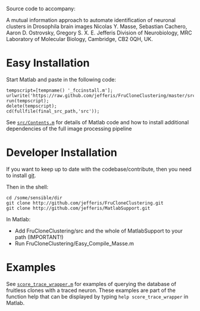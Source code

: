 Source code to accompany:

A mutual information approach to automate identification of neuronal clusters in Drosophila brain images
Nicolas Y. Masse, Sebastian Cachero, Aaron D. Ostrovsky, Gregory S. X. E. Jefferis
Division of Neurobiology, MRC Laboratory of Molecular Biology, Cambridge, CB2 0QH, UK.

Easy Installation
=================
Start Matlab and paste in the following code:

    tempscript=[tempname() '_fccinstall.m'];
    urlwrite('https://raw.github.com/jefferis/FruCloneClustering/master/src/Easy_Install_Masse.m',tempscript);
    run(tempscript);
    delete(tempscript);
    cd(fullfile(final_src_path,'src'));

See [`src/Contents.m`][contents] for details of Matlab code and how to install additional dependencies of the full image processing pipeline

Developer Installation
======================
If you want to keep up to date with the codebase/contribute, then you need to install [git](http://git-scm.com/).

Then in the shell:

    cd /some/sensible/dir
    git clone http://github.com/jefferis/FruCloneClustering.git
    git clone http://github.com/jefferis/MatlabSupport.git

In Matlab:

* Add FruCloneClustering/src and the whole of MatlabSupport to your path (IMPORTANT!)
* Run FruCloneClustering/Easy_Compile_Masse.m

Examples
========

See [`score_trace_wrapper.m`][stw] for examples of querying the database of fruitless clones with a traced neuron. These examples are part of the  function help that can be displayed by typing `help score_trace_wrapper` in Matlab.

[contents]: https://github.com/jefferis/FruCloneClustering/blob/master/src/Contents.m
[stw]: https://github.com/jefferis/FruCloneClustering/blob/master/src/score_trace_wrapper.m